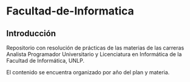 # Facultad-de-Informatica

## Introducción

Repositorio con resolución de prácticas de las materias de las carreras Analista Programador Universitario y Licenciatura en Informática de la Facultad de Informática, UNLP.

El contenido se encuentra organizado por año del plan y materia.
